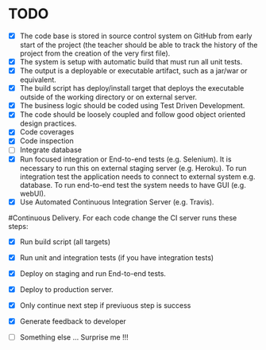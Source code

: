TODO
============
- [x] The code base is stored in source control system on GitHub from early start of the project (the teacher should be able to track the history of the project from the creation of the very first file).
- [x] The system is setup with automatic build that must run all unit tests.
- [x] The output is a deployable or executable artifact, such as a jar/war or equivalent.
- [x] The build script has deploy/install target that deploys the executable outside of the working directory or on external server.
- [x] The business logic should be coded using Test Driven Development.
- [x] The code should be loosely coupled and follow good object oriented design practices.
- [x] Code coverages
- [x] Code inspection
- [ ] Integrate database
- [x] Run focused integration or End-to-end tests (e.g. Selenium). It is necessary to run this on external staging server (e.g. Heroku). To run integration test the application needs to connect to external system e.g. database. To run end-to-end test the system needs to have GUI (e.g. webUI).
- [x] Use Automated Continuous Integration Server (e.g. Travis).

#Continuous Delivery. For each code change the CI server runs these steps:
- [x] Run build script (all targets)
- [x] Run unit and integration tests (if you have integration tests)
- [x] Deploy on staging and run End-to-end tests.
- [x] Deploy to production server.
- [x] Only continue next step if previuous step is success
- [x] Generate feedback to developer

- [ ] Something else ... Surprise me !!! 
 
